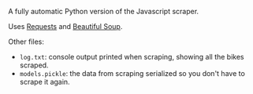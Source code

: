 A fully automatic Python version of the Javascript scraper.

Uses [Requests](http://docs.python-requests.org/en/master/) and [Beautiful Soup](https://www.crummy.com/software/BeautifulSoup/).

Other files:

* `log.txt`: console output printed when scraping, showing all the bikes scraped.
* `models.pickle`: the data from scraping serialized so you don't have to scrape it again.